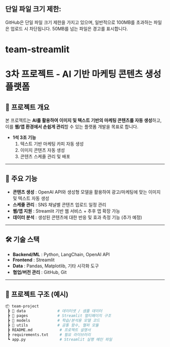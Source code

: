 ## 단일 파일 크기 제한:
GitHub은 단일 파일 크기 제한을 가지고 있으며, 일반적으로 100MB를 초과하는 파일은 업로드 시 차단됩니다. 50MB를 넘는 파일은 경고를 표시합니다. 

# team-streamlit
# 3차 프로젝트 - AI 기반 마케팅 콘텐츠 생성 플랫폼

## 📌 프로젝트 개요
본 프로젝트는 **AI를 활용하여 이미지 및 텍스트 기반의 마케팅 콘텐츠를 자동 생성**하고,  
이를 **웹/앱 환경에서 손쉽게 관리**할 수 있는 플랫폼 개발을 목표로 합니다.  

- **1석 3조 기능**
  1. 텍스트 기반 마케팅 카피 자동 생성
  2. 이미지 콘텐츠 자동 생성
  3. 콘텐츠 스케줄 관리 및 배포

---

## 🚀 주요 기능
- **콘텐츠 생성** : OpenAI API와 생성형 모델을 활용하여 광고/마케팅에 맞는 이미지 및 텍스트 자동 생성  
- **스케줄 관리** : SNS 채널별 콘텐츠 업로드 일정 관리  
- **웹/앱 지원** : Streamlit 기반 웹 서비스 + 추후 앱 확장 가능  
- **데이터 분석** : 생성된 콘텐츠에 대한 반응 및 효과 측정 기능 (추가 예정)

---

## 🛠️ 기술 스택
- **Backend/ML** : Python, LangChain, OpenAI API  
- **Frontend** : Streamlit  
- **Data** : Pandas, Matplotlib, 기타 시각화 도구  
- **협업/버전 관리** : GitHub, Git  

---

## 📂 프로젝트 구조 (예시)
```bash
📦 team-project
 ┣ 📂 data              # 데이터셋 / 샘플 데이터
 ┣ 📂 pages             # Streamlit 멀티페이지 구조
 ┣ 📂 models            # 학습/분석용 모델 코드
 ┣ 📂 utils             # 공통 함수, 헬퍼 모듈
 ┣ README.md            # 프로젝트 설명서
 ┣ requirements.txt     # 필요 라이브러리
 ┗ app.py               # Streamlit 실행 메인 파일
